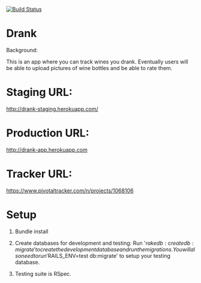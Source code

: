 [![Build Status](https://travis-ci.org/kclowes/drank_app.svg?branch=master)](https://travis-ci.org/kclowes/drank_app)


Drank
===

Background:

This is an app where you can track wines you drank. Eventually users will be able to upload pictures of wine
bottles and be able to rate them.


Staging URL:
===
http://drank-staging.herokuapp.com/

Production URL:
===
http://drank-app.herokuapp.com

Tracker URL:
===
https://www.pivotaltracker.com/n/projects/1068106

Setup
===

1. Bundle install

2. Create databases for development and testing: Run '$rake db:create db:migrate' to create the development
database and run the migrations. You will also need to run '$RAILS_ENV=test db:migrate' to setup your testing
database.

3. Testing suite is RSpec.


